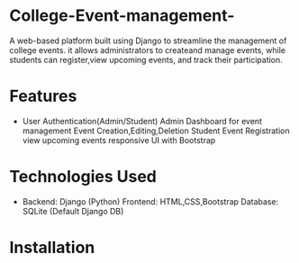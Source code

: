 # College-Event-management-
A web-based platform built using Django to streamline the management of college events. it allows administrators to createand manage events, while students can register,view upcoming events, and track their participation.

# Features
<ul>
<li>
User Authentication(Admin/Student)
Admin Dashboard for event management
Event Creation,Editing,Deletion
Student Event Registration
view upcoming events
responsive UI with Bootstrap
</li>
</ul>

# Technologies Used
<ul>
<li>
Backend: Django (Python)
Frontend: HTML,CSS,Bootstrap
Database: SQLite (Default Django DB)
</li>
</ul>

# Installation


